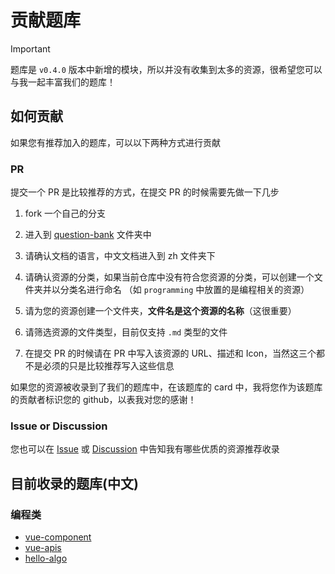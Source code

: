 # 贡献题库

> [!IMPORTANT]
> 题库是 `v0.4.0` 版本中新增的模块，所以并没有收集到太多的资源，很希望您可以与我一起丰富我们的题库！

## 如何贡献

如果您有推荐加入的题库，可以以下两种方式进行贡献

### PR

提交一个 PR 是比较推荐的方式，在提交 PR 的时候需要先做一下几步

1. fork 一个自己的分支

2. 进入到 [question-bank](https://github.com/codeacme17/examor/tree/main/docs/question-bank) 文件夹中

3. 请确认文档的语言，中文文档进入到 zh 文件夹下

4. 请确认资源的分类，如果当前仓库中没有符合您资源的分类，可以创建一个文件夹并以分类名进行命名 （如 `programming` 中放置的是编程相关的资源）

5. 请为您的资源创建一个文件夹，**文件名是这个资源的名称**（这很重要）

6. 请筛选资源的文件类型，目前仅支持 `.md` 类型的文件

7. 在提交 PR 的时候请在 PR 中写入该资源的 URL、描述和 Icon，当然这三个都不是必须的只是比较推荐写入这些信息

如果您的资源被收录到了我们的题库中，在该题库的 card 中，我将您作为该题库的贡献者标识您的 github，以表我对您的感谢！

### Issue or Discussion

您也可以在 [Issue](https://github.com/codeacme17/examor/issues) 或 [Discussion](https://github.com/codeacme17/examor/discussions) 中告知我有哪些优质的资源推荐收录

## 目前收录的题库(中文)

### 编程类

- [vue-component](https://cn.vuejs.org/guide/components/registration.html)
- [vue-apis](https://cn.vuejs.org/api/)
- [hello-algo](https://www.hello-algo.com/)
